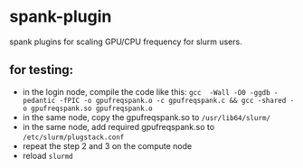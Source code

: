 # spank-plugin
spank plugins for scaling GPU/CPU frequency for slurm users. 

for testing:
-

- in the login node, compile the code like this:
`gcc  -Wall -O0 -ggdb -pedantic -fPIC -o gpufreqspank.o -c gpufreqspank.c && gcc -shared -o gpufreqspank.so gpufreqspank.o` 
- in the same node, copy the gpufreqspank.so to `/usr/lib64/slurm/`
- in the same node, add required gpufreqspank.so to `/etc/slurm/plugstack.conf`
- repeat the step 2 and 3 on the compute node
- reload `slurmd`
